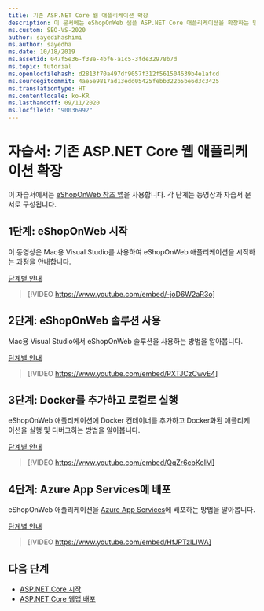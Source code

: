 ```yaml
---
title: 기존 ASP.NET Core 웹 애플리케이션 확장
description: 이 문서에는 eShopOnWeb 샘플 ASP.NET Core 애플리케이션을 확장하는 방법을 보여 주는 동영상 자습서가 포함되어 있습니다.
ms.custom: SEO-VS-2020
author: sayedihashimi
ms.author: sayedha
ms.date: 10/18/2019
ms.assetid: 047f5e36-f38e-4bf6-a1c5-3fde32978b7d
ms.topic: tutorial
ms.openlocfilehash: d2813f70a497df9057f312f561504639b4e1afcd
ms.sourcegitcommit: 4ae5e9817ad13edd05425febb322b5be6d3c3425
ms.translationtype: HT
ms.contentlocale: ko-KR
ms.lasthandoff: 09/11/2020
ms.locfileid: "90036992"
---
```

# <a name="tutorial-extending-an-existing-aspnet-core-web-application"></a>자습서: 기존 ASP.NET Core 웹 애플리케이션 확장

이 자습서에서는 [eShopOnWeb 참조 앱](https://github.com/dotnet-architecture/eShopOnWeb)을 사용합니다. 각 단계는 동영상과 자습서 문서로 구성됩니다.

## <a name="step-1-getting-started-with-eshoponweb"></a>1단계: eShopOnWeb 시작

이 동영상은 Mac용 Visual Studio를 사용하여 eShopOnWeb 애플리케이션을 시작하는 과정을 안내합니다.

[단계별 안내](https://github.com/dotnet-architecture/eShopOnWeb/wiki/Getting-Started-for-Beginners-with-Visual-Studio-for-Mac)

> [!VIDEO https://www.youtube.com/embed/-joD6W2aR3o]

## <a name="step-2-working-with-the-eshoponweb-solution"></a>2단계: eShopOnWeb 솔루션 사용

Mac용 Visual Studio에서 eShopOnWeb 솔루션을 사용하는 방법을 알아봅니다.

[단계별 안내](https://github.com/dotnet-architecture/eShopOnWeb/wiki/Working-with-the-Project-and-Adding-New-Features-using-Visual-Studio-for-Mac)

> [!VIDEO https://www.youtube.com/embed/PXTJCzCwvE4]

## <a name="step-3-adding-docker-and-running-it-locally"></a>3단계: Docker를 추가하고 로컬로 실행

eShopOnWeb 애플리케이션에 Docker 컨테이너를 추가하고 Docker화된 애플리케이션을 실행 및 디버그하는 방법을 알아봅니다.

[단계별 안내](https://github.com/dotnet-architecture/eShopOnWeb/wiki/03b.-Running-Locally-on-a-Linux-Container-from-Visual-Studio-for-Mac)

> [!VIDEO https://www.youtube.com/embed/QqZr6cbKoIM]

## <a name="step-4-deploying-to-azure-app-services"></a>4단계: Azure App Services에 배포

eShopOnWeb 애플리케이션을 [Azure App Services](https://azure.microsoft.com/services/app-service/)에 배포하는 방법을 알아봅니다.

[단계별 안내](https://github.com/dotnet-architecture/eShopOnWeb/wiki/01b.-Deploying-to-Azure-App-Service-from-Visual-Studio-for-Mac)

> [!VIDEO https://www.youtube.com/embed/HfJPTzlLIWA]

## <a name="next-steps"></a>다음 단계

 - [ASP.NET Core 시작](asp-net-core.md)
 - [ASP.NET Core 웹앱 배포](web-app-deployment.md)
